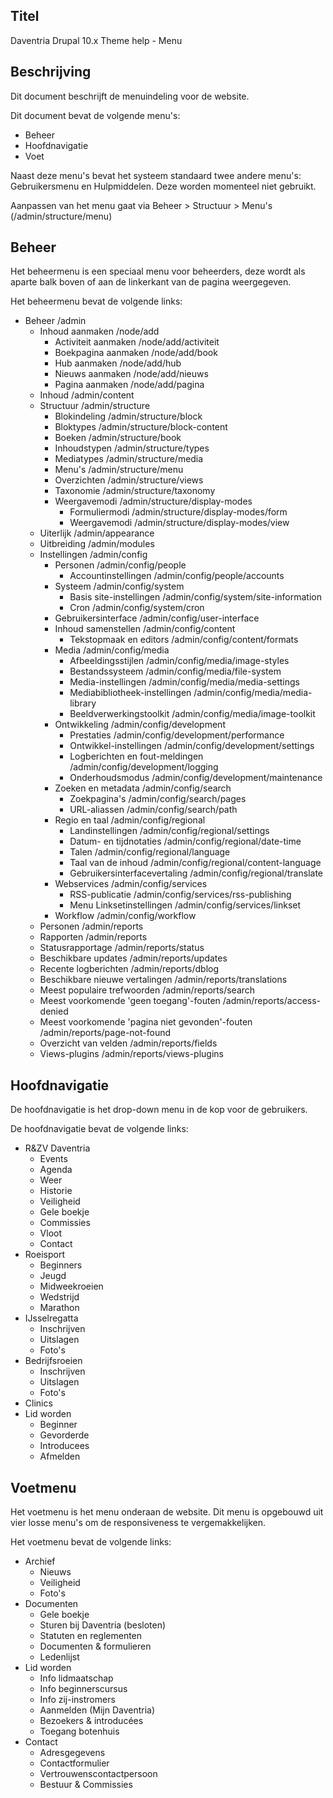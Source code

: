 ## Titel

Daventria Drupal 10.x Theme help - Menu

## Beschrijving

Dit document beschrijft de menuindeling voor de website.

Dit document bevat de volgende menu's:

- Beheer
- Hoofdnavigatie
- Voet

Naast deze menu's bevat het systeem standaard twee andere menu's: Gebruikersmenu en Hulpmiddelen. Deze worden momenteel niet gebruikt.

Aanpassen van het menu gaat via Beheer > Structuur > Menu's (/admin/structure/menu)

## Beheer

Het beheermenu is een speciaal menu voor beheerders, deze wordt als aparte balk boven of aan de linkerkant van de pagina weergegeven.

Het beheermenu bevat de volgende links:

- Beheer /admin
  - Inhoud aanmaken /node/add 
    - Activiteit aanmaken /node/add/activiteit
    - Boekpagina aanmaken /node/add/book
    - Hub aanmaken /node/add/hub
    - Nieuws aanmaken /node/add/nieuws
    - Pagina aanmaken /node/add/pagina
  - Inhoud /admin/content
  - Structuur /admin/structure
    - Blokindeling /admin/structure/block
    - Bloktypes /admin/structure/block-content
    - Boeken /admin/structure/book
    - Inhoudstypen /admin/structure/types
    - Mediatypes /admin/structure/media
    - Menu's /admin/structure/menu
    - Overzichten /admin/structure/views
    - Taxonomie /admin/structure/taxonomy
    - Weergavemodi /admin/structure/display-modes
      - Formuliermodi /admin/structure/display-modes/form
      - Weergavemodi /admin/structure/display-modes/view
  - Uiterlijk /admin/appearance
  - Uitbreiding /admin/modules
  - Instellingen /admin/config
    - Personen /admin/config/people
      - Accountinstellingen /admin/config/people/accounts
    - Systeem /admin/config/system
      - Basis site-instellingen /admin/config/system/site-information
      - Cron /admin/config/system/cron
    - Gebruikersinterface /admin/config/user-interface
    - Inhoud samenstellen /admin/config/content
      - Tekstopmaak en editors /admin/config/content/formats
    - Media /admin/config/media
      - Afbeeldingsstijlen /admin/config/media/image-styles
      - Bestandssysteem /admin/config/media/file-system
      - Media-instellingen /admin/config/media/media-settings
      - Mediabibliotheek-instellingen /admin/config/media/media-library
      - Beeldverwerkingstoolkit /admin/config/media/image-toolkit
    - Ontwikkeling /admin/config/development
      - Prestaties /admin/config/development/performance
      - Ontwikkel-instellingen /admin/config/development/settings
      - Logberichten en fout-meldingen /admin/config/development/logging
      - Onderhoudsmodus /admin/config/development/maintenance
    - Zoeken en metadata /admin/config/search
      - Zoekpagina's /admin/config/search/pages
      - URL-aliassen /admin/config/search/path
    - Regio en taal /admin/config/regional
      - Landinstellingen /admin/config/regional/settings
      - Datum- en tijdnotaties /admin/config/regional/date-time
      - Talen /admin/config/regional/language
      - Taal van de inhoud /admin/config/regional/content-language
      - Gebruikersinterfacevertaling /admin/config/regional/translate
    - Webservices /admin/config/services
      - RSS-publicatie /admin/config/services/rss-publishing
      - Menu Linksetinstellingen /admin/config/services/linkset
    -  Workflow /admin/config/workflow
  -  Personen /admin/reports
  -  Rapporten /admin/reports
    - Statusrapportage /admin/reports/status
    - Beschikbare updates /admin/reports/updates
    - Recente logberichten /admin/reports/dblog
    - Beschikbare nieuwe vertalingen /admin/reports/translations
    - Meest populaire trefwoorden /admin/reports/search
    - Meest voorkomende 'geen toegang'-fouten /admin/reports/access-denied
    - Meest voorkomende 'pagina niet gevonden'-fouten /admin/reports/page-not-found
    - Overzicht van velden /admin/reports/fields
    - Views-plugins /admin/reports/views-plugins

## Hoofdnavigatie

De hoofdnavigatie is het drop-down menu in de kop voor de gebruikers.

De hoofdnavigatie bevat de volgende links:

- R&ZV Daventria
  - Events
  - Agenda
  - Weer
  - Historie
  - Veiligheid
  - Gele boekje
  - Commissies
  - Vloot
  - Contact
- Roeisport
  - Beginners
  - Jeugd
  - Midweekroeien
  - Wedstrijd
  - Marathon
- IJsselregatta
  - Inschrijven
  - Uitslagen
  - Foto's
- Bedrijfsroeien
  - Inschrijven
  - Uitslagen
  - Foto's
- Clinics
- Lid worden
  - Beginner
  - Gevorderde
  - Introducees
  - Afmelden

## Voetmenu

Het voetmenu is het menu onderaan de website. Dit menu is opgebouwd uit vier losse menu's om de responsiveness te vergemakkelijken.

Het voetmenu bevat de volgende links:

- Archief
  - Nieuws
  - Veiligheid
  - Foto's
- Documenten
  - Gele boekje
  - Sturen bij Daventria (besloten)
  - Statuten en reglementen
  - Documenten & formulieren
  - Ledenlijst
- Lid worden
  - Info lidmaatschap
  - Info beginnerscursus
  - Info zij-instromers
  - Aanmelden (Mijn Daventria)
  - Bezoekers & introducées
  - Toegang botenhuis
- Contact
  - Adresgegevens
  - Contactformulier
  - Vertrouwenscontactpersoon
  - Bestuur & Commissies
